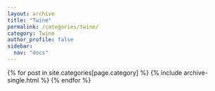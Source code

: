 ```yaml
---
layout: archive
title: "Twine"
permalink: /categories/twine/
category: Twine
author_profile: false
sidebar:
  nav: "docs"
---
```


{% for post in site.categories[page.category] %}
  {% include archive-single.html %}
{% endfor %}
